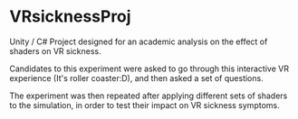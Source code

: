 # VRsicknessProj

Unity / C# Project designed for an academic analysis on the effect of shaders on VR sickness.

Candidates to this experiment were asked to go through this interactive VR experience (It's roller coaster:D), and then asked a set of questions.

The experiment was then repeated after applying different sets of shaders to the simulation, in order to test their impact on VR sickness symptoms.

